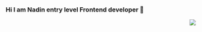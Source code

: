 ### Hi I am Nadin entry level Frontend developer 👋

<!--
**NadinFomina/NadinFomina** is a ✨ _special_ ✨ repository because its `README.md` (this file) appears on your GitHub profile.

Here are some ideas to get you started:

- 🔭 I’m currently working on ...
- 🌱 I’m currently learning ...
- 👯 I’m looking to collaborate on ...
- 🤔 I’m looking for help with ...
- 💬 Ask me about ...
- 📫 How to reach me: ...
- 😄 Pronouns: ...
- ⚡ Fun fact: ...
-->
<div id="header" align = "right">

  <img src ="https://media.giphy.com/media/3kPDmoWdBpQPNhCnUG/giphy.gif" with="100"></img>
</div>
